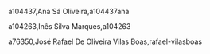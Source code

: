 a104437,Ana Sá Oliveira,a104437ana 

a104263,Inês Silva Marques,a104263 

a76350,José Rafael De Oliveira Vilas Boas,rafael-vilasboas 

